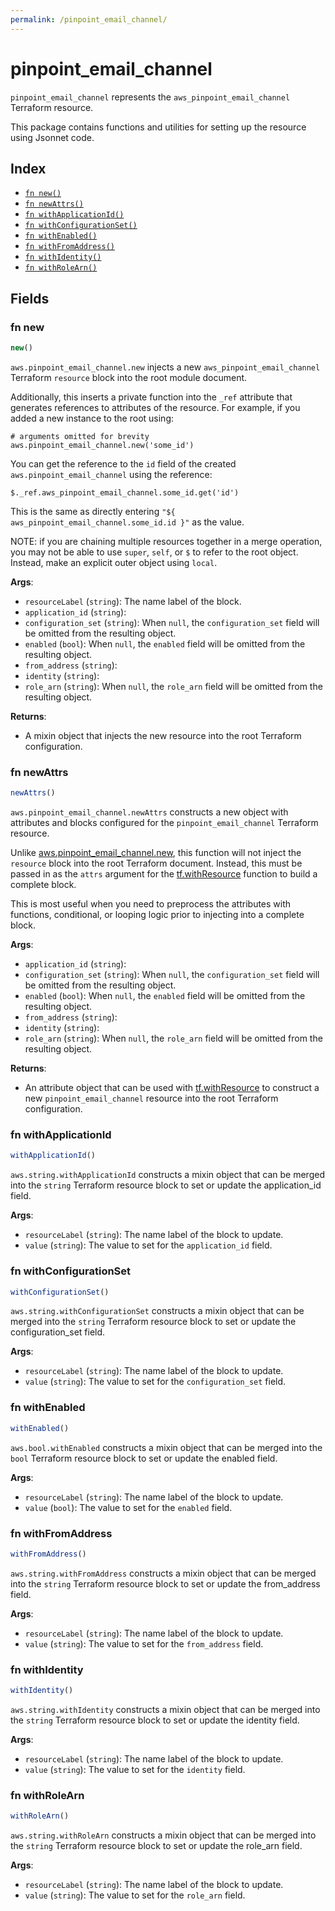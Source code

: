 ```yaml
---
permalink: /pinpoint_email_channel/
---
```


# pinpoint_email_channel

`pinpoint_email_channel` represents the `aws_pinpoint_email_channel` Terraform resource.



This package contains functions and utilities for setting up the resource using Jsonnet code.


## Index

* [`fn new()`](#fn-new)
* [`fn newAttrs()`](#fn-newattrs)
* [`fn withApplicationId()`](#fn-withapplicationid)
* [`fn withConfigurationSet()`](#fn-withconfigurationset)
* [`fn withEnabled()`](#fn-withenabled)
* [`fn withFromAddress()`](#fn-withfromaddress)
* [`fn withIdentity()`](#fn-withidentity)
* [`fn withRoleArn()`](#fn-withrolearn)

## Fields

### fn new

```ts
new()
```


`aws.pinpoint_email_channel.new` injects a new `aws_pinpoint_email_channel` Terraform `resource`
block into the root module document.

Additionally, this inserts a private function into the `_ref` attribute that generates references to attributes of the
resource. For example, if you added a new instance to the root using:

    # arguments omitted for brevity
    aws.pinpoint_email_channel.new('some_id')

You can get the reference to the `id` field of the created `aws.pinpoint_email_channel` using the reference:

    $._ref.aws_pinpoint_email_channel.some_id.get('id')

This is the same as directly entering `"${ aws_pinpoint_email_channel.some_id.id }"` as the value.

NOTE: if you are chaining multiple resources together in a merge operation, you may not be able to use `super`, `self`,
or `$` to refer to the root object. Instead, make an explicit outer object using `local`.

**Args**:
  - `resourceLabel` (`string`): The name label of the block.
  - `application_id` (`string`): 
  - `configuration_set` (`string`):  When `null`, the `configuration_set` field will be omitted from the resulting object.
  - `enabled` (`bool`):  When `null`, the `enabled` field will be omitted from the resulting object.
  - `from_address` (`string`): 
  - `identity` (`string`): 
  - `role_arn` (`string`):  When `null`, the `role_arn` field will be omitted from the resulting object.

**Returns**:
- A mixin object that injects the new resource into the root Terraform configuration.


### fn newAttrs

```ts
newAttrs()
```


`aws.pinpoint_email_channel.newAttrs` constructs a new object with attributes and blocks configured for the `pinpoint_email_channel`
Terraform resource.

Unlike [aws.pinpoint_email_channel.new](#fn-new), this function will not inject the `resource`
block into the root Terraform document. Instead, this must be passed in as the `attrs` argument for the
[tf.withResource](https://github.com/tf-libsonnet/core/tree/main/docs#fn-withresource) function to build a complete block.

This is most useful when you need to preprocess the attributes with functions, conditional, or looping logic prior to
injecting into a complete block.

**Args**:
  - `application_id` (`string`): 
  - `configuration_set` (`string`):  When `null`, the `configuration_set` field will be omitted from the resulting object.
  - `enabled` (`bool`):  When `null`, the `enabled` field will be omitted from the resulting object.
  - `from_address` (`string`): 
  - `identity` (`string`): 
  - `role_arn` (`string`):  When `null`, the `role_arn` field will be omitted from the resulting object.

**Returns**:
  - An attribute object that can be used with [tf.withResource](https://github.com/tf-libsonnet/core/tree/main/docs#fn-withresource) to construct a new `pinpoint_email_channel` resource into the root Terraform configuration.


### fn withApplicationId

```ts
withApplicationId()
```

`aws.string.withApplicationId` constructs a mixin object that can be merged into the `string`
Terraform resource block to set or update the application_id field.



**Args**:
  - `resourceLabel` (`string`): The name label of the block to update.
  - `value` (`string`): The value to set for the `application_id` field.


### fn withConfigurationSet

```ts
withConfigurationSet()
```

`aws.string.withConfigurationSet` constructs a mixin object that can be merged into the `string`
Terraform resource block to set or update the configuration_set field.



**Args**:
  - `resourceLabel` (`string`): The name label of the block to update.
  - `value` (`string`): The value to set for the `configuration_set` field.


### fn withEnabled

```ts
withEnabled()
```

`aws.bool.withEnabled` constructs a mixin object that can be merged into the `bool`
Terraform resource block to set or update the enabled field.



**Args**:
  - `resourceLabel` (`string`): The name label of the block to update.
  - `value` (`bool`): The value to set for the `enabled` field.


### fn withFromAddress

```ts
withFromAddress()
```

`aws.string.withFromAddress` constructs a mixin object that can be merged into the `string`
Terraform resource block to set or update the from_address field.



**Args**:
  - `resourceLabel` (`string`): The name label of the block to update.
  - `value` (`string`): The value to set for the `from_address` field.


### fn withIdentity

```ts
withIdentity()
```

`aws.string.withIdentity` constructs a mixin object that can be merged into the `string`
Terraform resource block to set or update the identity field.



**Args**:
  - `resourceLabel` (`string`): The name label of the block to update.
  - `value` (`string`): The value to set for the `identity` field.


### fn withRoleArn

```ts
withRoleArn()
```

`aws.string.withRoleArn` constructs a mixin object that can be merged into the `string`
Terraform resource block to set or update the role_arn field.



**Args**:
  - `resourceLabel` (`string`): The name label of the block to update.
  - `value` (`string`): The value to set for the `role_arn` field.
